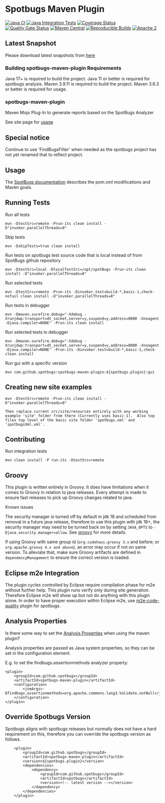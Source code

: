 # Spotbugs Maven Plugin

[![Java CI](https://github.com/spotbugs/spotbugs-maven-plugin/workflows/Java%20CI/badge.svg)](https://github.com/spotbugs/spotbugs-maven-plugin/actions?query=workflow%3A%22Java+CI%22)
[![Java Integration Tests](https://github.com/spotbugs/spotbugs-maven-plugin/workflows/Java%20Integration%20Tests/badge.svg)](https://github.com/spotbugs/spotbugs-maven-plugin/actions?query=workflow%3A%22Java+Integration+Tests%22)
[![Coverage Status](https://coveralls.io/repos/github/spotbugs/spotbugs-maven-plugin/badge.svg?branch=master)](https://coveralls.io/github/spotbugs/spotbugs-maven-plugin?branch=master)
[![Quality Gate Status](https://sonarcloud.io/api/project_badges/measure?project=spotbugs_spotbugs-maven-plugin&metric=alert_status)](https://sonarcloud.io/summary/new_code?id=spotbugs_spotbugs-maven-plugin)
[![Maven Central](https://img.shields.io/maven-central/v/com.github.spotbugs/spotbugs-maven-plugin.svg)](https://search.maven.org/com.github.spotbugs/spotbugs-maven-plugin)
[![Reproducible Builds](https://img.shields.io/endpoint?url=https://raw.githubusercontent.com/jvm-repo-rebuild/reproducible-central/master/content/com/github/spotbugs/spotbugs-maven-plugin/badge.json)](https://github.com/jvm-repo-rebuild/reproducible-central/blob/master/content/com/github/spotbugs/spotbugs-maven-plugin/README.md)
[![Apache 2](https://img.shields.io/badge/license-Apache%202-blue.svg)](https://www.apache.org/licenses/LICENSE-2.0)

## Latest Snapshot ##

Please download latest snapshots from [here](https://oss.sonatype.org/content/repositories/snapshots/com/github/spotbugs/spotbugs-maven-plugin/)

### Building spotbugs-maven-plugin Requirements ###

Java 17+ is required to build the project.  Java 11 or better is required for spotbugs analysis.
Maven 3.9.11 is required to build the project.  Maven 3.6.3 or better is required for usage.

### spotbugs-maven-plugin ###

Maven Mojo Plug-In to generate reports based on the SpotBugs Analyzer

See site page for [usage](https://spotbugs.github.io/spotbugs-maven-plugin/)

## Special notice ##

Continue to use 'FindBugsFilter' when needed as the spotbugs project has not yet renamed that to reflect project.

## Usage ##

The [SpotBugs documentation](https://spotbugs.readthedocs.io/en/latest/maven.html) describes the pom.xml modifications and Maven goals.

## Running Tests ##

Run all tests
```
mvn -DtestSrc=remote -Prun-its clean install -D"invoker.parallelThreads=8"
```
Skip tests
```
mvn -DskipTests=true clean install
```
Run tests on spotbugs test source code that is local instead of from SpotBugs github repository
```
mvn -DtestSrc=local -DlocalTestSrc=/opt/spotBugs -Prun-its clean install -D"invoker.parallelThreads=8"
```

Run selected tests
```
mvn -DtestSrc=remote -Prun-its -Dinvoker.test=build-*,basic-1,check-nofail clean install -D"invoker.parallelThreads=8"
```

Run tests in debugger
```
mvn -Dmaven.surefire.debug="-Xdebug -Xrunjdwp:transport=dt_socket,server=y,suspend=y,address=8000 -Xnoagent -Djava.compiler=NONE" -Prun-its clean install
```

Run selected tests in debugger
```
mvn -Dmaven.surefire.debug="-Xdebug -Xrunjdwp:transport=dt_socket,server=y,suspend=y,address=8000 -Xnoagent -Djava.compiler=NONE" -Prun-its -Dinvoker.test=build-*,basic-1,check clean install
```

Run gui with a specific version 
```
mvn com.github.spotbugs:spotbugs-maven-plugin:${spotbugs.plugin}:gui
```

## Creating new site examples ##

```
mvn -DtestSrc=remote -Prun-its clean install -D"invoker.parallelThreads=8"

Then replace current src/site/resources entirely with any working example 'site' folder from there (Currently uses basic-1).  Also top files top level of the basic site folder 'spotbugs.xml' and 'spotbugsXml.xml'.
```

## Contributing ##

Run integration tests
```
mvn clean install -P run-its -DtestSrc=remote
```

## Groovy ##

This plugin is written entirely in Groovy.  It does have limitations when it comes to Groovy in relation to java releases.  Every attempt is made to ensure fast releases to pick up Groovy changes related to java.

Known issues

The security manager is turned off by default in jdk 18 and scheduled from removal in a future java release, therefore to use this plugin with jdk 18+,
the security manager may need to be turned back on by setting `JAVA_OPTS` to `-Djava.security.manager=allow`.
See [groovy](https://groovy-lang.org/releasenotes/groovy-4.0.html) for more details.

If using Groovy with same group id (`org.codehaus.groovy 3.x` and before; or `org.apache.groovy 4.x and above`),
an error may occur if not on same version. To alleviate that, make sure Groovy artifacts are defined in `dependencyManagement`
to ensure the correct version is loaded.


## Eclipse m2e Integration ##

The plugin cycles controlled by Eclipse require compilation phase for m2e without further help.  This plugin runs verify only during site generation.
Therefore Eclipse m2e will show up but not do anything with this plugin alone.  In order to have proper execution within Eclipse m2e,
use [m2e-code-quality](https://github.com/m2e-code-quality/m2e-code-quality) plugin for spotbugs.

## Analysis Properties ##

Is there some way to set the [Analysis Properties](https://spotbugs.readthedocs.io/en/stable/analysisprops.html) when using the maven plugin?

Analysis properties are passed as Java system properties, so they can be set in the <jvmArgs> configuration element.

E.g. to set the findbugs.assertionmethods analyzer property:

```
<plugin>
    <groupId>com.github.spotbugs</groupId>
    <artifactId>spotbugs-maven-plugin</artifactId>
    <configuration>
        <jvmArgs>-Dfindbugs.assertionmethods=org.apache.commons.lang3.Validate.notNull</jvmArgs>
    </configuration>
</plugin>
```

## Override Spotbugs Version ##

Spotbugs aligns with spotbugs releases but normally does not have a hard requirement on this, therefore you can override the spotbugs version as follows.

```
    <plugin>
        <groupId>com.github.spotbugs</groupId>
        <artifactId>spotbugs-maven-plugin</artifactId>
        <version>${spotbugs.plugin}</version>
        <dependencies>
            <dependency>
                <groupId>com.github.spotbugs</groupId>
                <artifactId>spotbugs</artifactId>
                <version><!-- latest version --></version>
            </dependency>
        </dependencies>
    </plugin>
```
